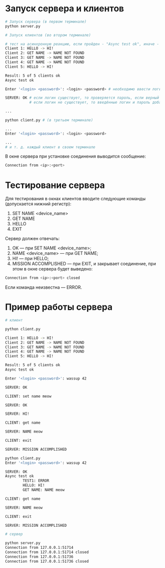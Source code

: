 # Запуск сервера и клиентов

```bash
# Запуск сервера (в первом терминале)
python server.py
```
```bash
# Запуск клиентов (во втором терминале)

# тест на асинхронную реакцию, если пройден - "Async test ok", иначе - "Async test failed"
Client 1: HELLO -> HI!
Client 2: GET NAME -> NAME NOT FOUND
Client 3: GET NAME -> NAME NOT FOUND
Client 4: GET NAME -> NAME NOT FOUND
Client 5: HELLO -> HI!

Result: 5 of 5 clients ok
Async test ok

Enter '<login> <password>': <login> <password> # необходимо ввести логин пароль

SERVER: OK # если логин существует, то проверяется пароль, если верный - "OK", иначе - "WRONG PASSWORD"
           # если логин не существует, то введённые логин и пароль добавляются и выводится "OK"

...
```
```bash
python client.py # (в третьем терминале)

...
Enter '<login> <password>': <login> <password>

...
# и т. д. каждый клиент в своем терминале
```
В окне сервера при установке соединения выводится сообщение:
```bash
Connection from <ip>:<port>
```
# Тестирование сервера
Для тестирования в окнах клиентов вводите следующие команды (допускается нижний регистр):
1.	SET NAME <device_name>
2.	GET NAME
3.	HELLO
4.	EXIT

Сервер должен отвечать:
1.	OK — при SET NAME <device_name>;
2.	NAME <device_name> — при GET NAME;
3.	HI! — при HELLO;
4.	MISSION ACCOMPLISHED — при EXIT, и закрывает соединение, при этом в окне сервера будет выведено:
```bash
Connection from <ip>:<port> closed
```
Если команда неизвестна — ERROR.

# Пример работы сервера
```bash
# клиент

python client.py

Client 1: HELLO -> HI!
Client 2: GET NAME -> NAME NOT FOUND
Client 3: GET NAME -> NAME NOT FOUND
Client 4: GET NAME -> NAME NOT FOUND
Client 5: HELLO -> HI!

Result: 5 of 5 clients ok
Async test ok

Enter '<login> <password>': wassup 42

SERVER: OK

CLIENT: set name meow

SERVER: OK

SERVER: HI!

CLIENT: get name

SERVER: NAME meow

CLIENT: exit

SERVER: MISSION ACCOMPLISHED

python client.py
Enter '<login> <password>': wassup 42

SERVER: OK
Async test ok
        TEST1: ERROR
        HELLO: HI!
        GET NAME: NAME meow

CLIENT: get name

SERVER: NAME meow

CLIENT: exit

SERVER: MISSION ACCOMPLISHED
```
```bash
# сервер

python server.py
Connection from 127.0.0.1:51714
Connection from 127.0.0.1:51714 closed
Connection from 127.0.0.1:51736
Connection from 127.0.0.1:51736 closed
```
